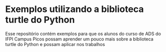 # Exemplos utilizando a biblioteca turtle do Python

Esse repositório contém exemplos para que os alunos do curso de ADS do IFPI Campus Picos possam aprender um pouco mais sobre a biblioteca turtle do Python e possam aplicar nos trabalhos